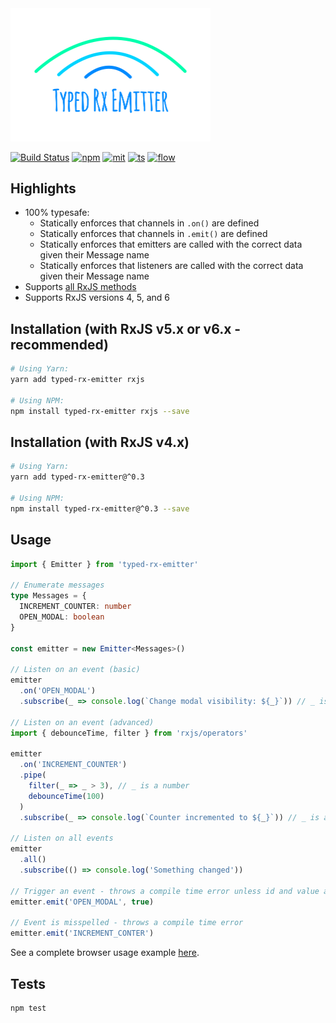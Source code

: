 <img alt="typed-rx-emitter: Typesafe Rx-based event emitter" src="https://raw.githubusercontent.com/bcherny/typed-rx-emitter/master/logo.png" width="320px" />

[![Build Status][build]](https://circleci.com/gh/bcherny/typed-rx-emitter) [![npm]](https://www.npmjs.com/package/typed-rx-emitter) [![mit]](https://opensource.org/licenses/MIT) [![ts]](https://www.typescriptlang.org/) [![flow]](https://flow.org/)

[build]: https://img.shields.io/circleci/project/bcherny/typed-rx-emitter.svg?branch=master&style=flat-square
[npm]: https://img.shields.io/npm/v/typed-rx-emitter.svg?style=flat-square
[mit]: https://img.shields.io/npm/l/typed-rx-emitter.svg?style=flat-square
[ts]: https://img.shields.io/badge/TypeScript-%E2%9C%93-007ACC.svg?style=flat-square
[flow]: https://img.shields.io/badge/Flow-%E2%9C%93-007ACC.svg?style=flat-square


## Highlights

- 100% typesafe:
  - Statically enforces that channels in `.on()` are defined
  - Statically enforces that channels in `.emit()` are defined
  - Statically enforces that emitters are called with the correct data given their Message name
  - Statically enforces that listeners are called with the correct data given their Message name
- Supports [all RxJS methods](http://reactivex.io/rxjs/class/es6/Observable.js~Observable.html)
- Supports RxJS versions 4, 5, and 6

## Installation (with RxJS v5.x or v6.x - recommended)

```sh
# Using Yarn:
yarn add typed-rx-emitter rxjs

# Using NPM:
npm install typed-rx-emitter rxjs --save
```

## Installation (with RxJS v4.x)

```sh
# Using Yarn:
yarn add typed-rx-emitter@^0.3

# Using NPM:
npm install typed-rx-emitter@^0.3 --save
```

## Usage

```ts
import { Emitter } from 'typed-rx-emitter'

// Enumerate messages
type Messages = {
  INCREMENT_COUNTER: number
  OPEN_MODAL: boolean
}

const emitter = new Emitter<Messages>()

// Listen on an event (basic)
emitter
  .on('OPEN_MODAL')
  .subscribe(_ => console.log(`Change modal visibility: ${_}`)) // _ is a boolean

// Listen on an event (advanced)
import { debounceTime, filter } from 'rxjs/operators'

emitter
  .on('INCREMENT_COUNTER')
  .pipe(
    filter(_ => _ > 3), // _ is a number
    debounceTime(100)
  )
  .subscribe(_ => console.log(`Counter incremented to ${_}`)) // _ is a number

// Listen on all events
emitter
  .all()
  .subscribe(() => console.log('Something changed'))

// Trigger an event - throws a compile time error unless id and value are set, and are of the right types
emitter.emit('OPEN_MODAL', true)

// Event is misspelled - throws a compile time error
emitter.emit('INCREMENT_CONTER')
```

See a complete browser usage example [here](https://github.com/bcherny/typed-rx-emitter/blob/master/browser-example).

## Tests

```sh
npm test
```
